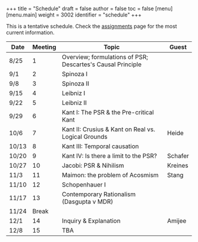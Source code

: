 +++
title = "Schedule"
draft = false
author = false
toc = false
[menu]
  [menu.main]
    weight = 3002
    identifier = "schedule"
+++

This is a tentative schedule. Check the [assignments](https://phil971.colinmclear.net/assignments) page for the most current
information.

| **Date** | **Meeting** | **Topic**                                                   | **Guest** |
|----------|-------------|-------------------------------------------------------------|-----------|
| 8/25     | 1           | Overview; formulations of PSR; Descartes's Causal Principle |           |
| 9/1      | 2           | Spinoza I                                                   |           |
| 9/8      | 3           | Spinoza II                                                  |           |
| 9/15     | 4           | Leibniz I                                                   |           |
| 9/22     | 5           | Leibniz II                                                  |           |
| 9/29     | 6           | Kant I: The PSR &amp; the Pre-critical Kant                 |           |
| 10/6     | 7           | Kant II: Crusius &amp; Kant on Real vs. Logical Grounds     | Heide     |
| 10/13    | 8           | Kant III: Temporal causation                                |           |
| 10/20    | 9           | Kant IV: Is there a limit to the PSR?                       | Schafer   |
| 10/27    | 10          | Jacobi: PSR &amp; Nihilism                                  | Kreines   |
| 11/3     | 11          | Maimon: the problem of Acosmism                             | Stang     |
| 11/10    | 12          | Schopenhauer I                                              |           |
| 11/17    | 13          | Contemporary Rationalism (Dasgupta v MDR)                   |           |
| 11/24    | Break       |                                                             |           |
| 12/1     | 14          | Inquiry &amp; Explanation                                   | Amijee    |
| 12/8     | 15          | TBA                                                         |           |
